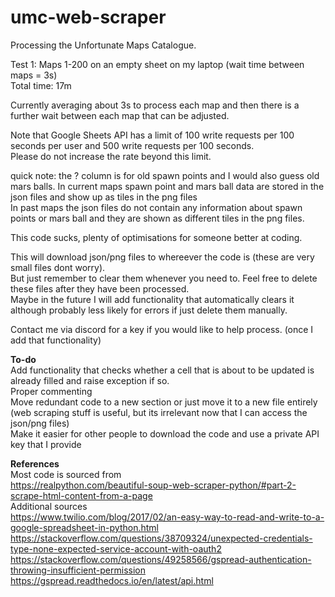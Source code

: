 # umc-web-scraper
Processing the Unfortunate Maps Catalogue.


Test 1: Maps 1-200 on an empty sheet on my laptop (wait time between maps = 3s)  
Total time: 17m

Currently averaging about 3s to process each map and then there is a further wait between each map that can be adjusted.

Note that Google Sheets API has a limit of 100 write requests per 100 seconds per user and 500 write requests per 100 seconds.  
Please do not increase the rate beyond this limit.


quick note: the ? column is for old spawn points and I would also guess old mars balls. In current maps spawn point and mars ball data are stored in the json files and show up as tiles in the png files  
In past maps the json files do not contain any information about spawn points or mars ball and they are shown as different tiles in the png files.



This code sucks, plenty of optimisations for someone better at coding.


This will download json/png files to whereever the code is (these are very small files dont worry).  
But just remember to clear them whenever you need to. Feel free to delete these files after they have been processed.   
Maybe in the future I will add functionality that automatically clears it although probably less likely for errors if just delete them manually.


Contact me via discord for a key if you would like to help process. (once I add that functionality)



<b>To-do</b>  
Add functionality that checks whether a cell that is about to be updated is already filled and raise exception if so.  
Proper commenting  
Move redundant code to a new section or just move it to a new file entirely (web scraping stuff is useful, but its irrelevant now that I can access the json/png files)  
Make it easier for other people to download the code and use a private API key that I provide  


<b>References</b>  
Most code is sourced from  
https://realpython.com/beautiful-soup-web-scraper-python/#part-2-scrape-html-content-from-a-page  
Additional sources  
https://www.twilio.com/blog/2017/02/an-easy-way-to-read-and-write-to-a-google-spreadsheet-in-python.html  
https://stackoverflow.com/questions/38709324/unexpected-credentials-type-none-expected-service-account-with-oauth2  
https://stackoverflow.com/questions/49258566/gspread-authentication-throwing-insufficient-permission  
https://gspread.readthedocs.io/en/latest/api.html
